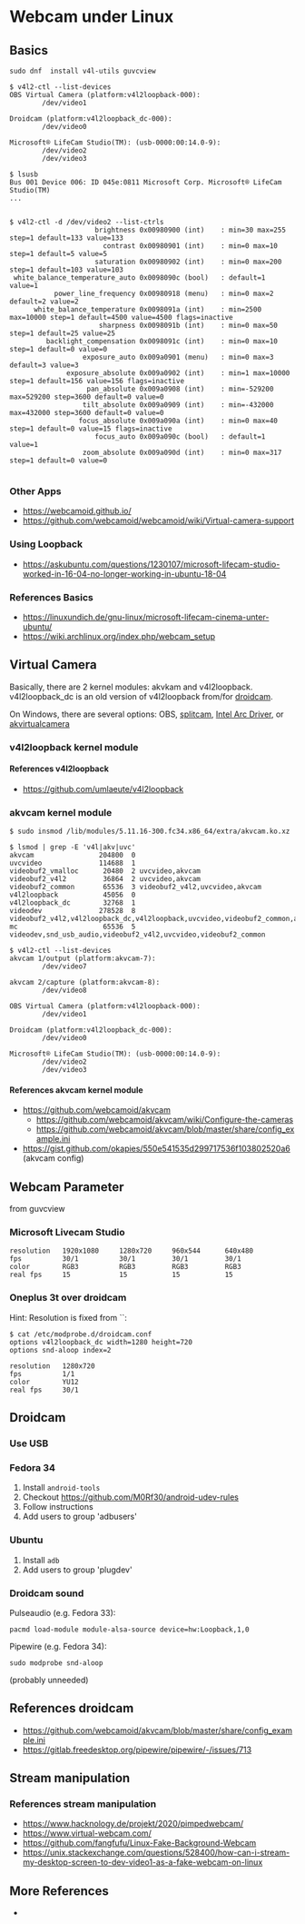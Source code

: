 # Webcam under Linux

## Basics

```
sudo dnf  install v4l-utils guvcview

$ v4l2-ctl --list-devices
OBS Virtual Camera (platform:v4l2loopback-000):
        /dev/video1

Droidcam (platform:v4l2loopback_dc-000):
        /dev/video0

Microsoft® LifeCam Studio(TM): (usb-0000:00:14.0-9):
        /dev/video2
        /dev/video3
        
$ lsusb
Bus 001 Device 006: ID 045e:0811 Microsoft Corp. Microsoft® LifeCam Studio(TM)
... 


$ v4l2-ctl -d /dev/video2 --list-ctrls
                     brightness 0x00980900 (int)    : min=30 max=255 step=1 default=133 value=133
                       contrast 0x00980901 (int)    : min=0 max=10 step=1 default=5 value=5
                     saturation 0x00980902 (int)    : min=0 max=200 step=1 default=103 value=103
 white_balance_temperature_auto 0x0098090c (bool)   : default=1 value=1
           power_line_frequency 0x00980918 (menu)   : min=0 max=2 default=2 value=2
      white_balance_temperature 0x0098091a (int)    : min=2500 max=10000 step=1 default=4500 value=4500 flags=inactive
                      sharpness 0x0098091b (int)    : min=0 max=50 step=1 default=25 value=25
         backlight_compensation 0x0098091c (int)    : min=0 max=10 step=1 default=0 value=0
                  exposure_auto 0x009a0901 (menu)   : min=0 max=3 default=3 value=3
              exposure_absolute 0x009a0902 (int)    : min=1 max=10000 step=1 default=156 value=156 flags=inactive
                   pan_absolute 0x009a0908 (int)    : min=-529200 max=529200 step=3600 default=0 value=0
                  tilt_absolute 0x009a0909 (int)    : min=-432000 max=432000 step=3600 default=0 value=0
                 focus_absolute 0x009a090a (int)    : min=0 max=40 step=1 default=0 value=15 flags=inactive
                     focus_auto 0x009a090c (bool)   : default=1 value=1
                  zoom_absolute 0x009a090d (int)    : min=0 max=317 step=1 default=0 value=0


```

### Other Apps

* https://webcamoid.github.io/
* https://github.com/webcamoid/webcamoid/wiki/Virtual-camera-support

### Using Loopback

* https://askubuntu.com/questions/1230107/microsoft-lifecam-studio-worked-in-16-04-no-longer-working-in-ubuntu-18-04

### References Basics

* https://linuxundich.de/gnu-linux/microsoft-lifecam-cinema-unter-ubuntu/
* https://wiki.archlinux.org/index.php/webcam_setup

## Virtual Camera

Basically, there are 2 kernel modules: akvkam and v4l2loopback. v4l2loopback_dc is an old version of v4l2loopback from/for [droidcam](https://www.dev47apps.com/).

On Windows, there are several options: OBS, [splitcam](https://splitcam.de.softonic.com/), [Intel Arc Driver](https://www.intel.de/content/www/de/de/products/docs/discrete-gpus/arc/software/drivers.html), or [akvirtualcamera](https://github.com/webcamoid/akvirtualcamera)

### v4l2loopback kernel module

#### References v4l2loopback

* https://github.com/umlaeute/v4l2loopback

### akvcam kernel module

```
$ sudo insmod /lib/modules/5.11.16-300.fc34.x86_64/extra/akvcam.ko.xz

$ lsmod | grep -E 'v4l|akv|uvc'
akvcam                204800  0
uvcvideo              114688  1
videobuf2_vmalloc      20480  2 uvcvideo,akvcam
videobuf2_v4l2         36864  2 uvcvideo,akvcam
videobuf2_common       65536  3 videobuf2_v4l2,uvcvideo,akvcam
v4l2loopback           45056  0
v4l2loopback_dc        32768  1
videodev              278528  8 videobuf2_v4l2,v4l2loopback_dc,v4l2loopback,uvcvideo,videobuf2_common,akvcam
mc                     65536  5 videodev,snd_usb_audio,videobuf2_v4l2,uvcvideo,videobuf2_common

$ v4l2-ctl --list-devices
akvcam 1/output (platform:akvcam-7):
        /dev/video7

akvcam 2/capture (platform:akvcam-8):
        /dev/video8

OBS Virtual Camera (platform:v4l2loopback-000):
        /dev/video1

Droidcam (platform:v4l2loopback_dc-000):
        /dev/video0

Microsoft® LifeCam Studio(TM): (usb-0000:00:14.0-9):
        /dev/video2
        /dev/video3

```

#### References akvcam kernel module

* https://github.com/webcamoid/akvcam
  + https://github.com/webcamoid/akvcam/wiki/Configure-the-cameras
  + https://github.com/webcamoid/akvcam/blob/master/share/config_example.ini
* https://gist.github.com/okapies/550e541535d299717536f103802520a6 (akvcam config)

## Webcam Parameter

from guvcview

### Microsoft Livecam Studio

```
resolution   1920x1080     1280x720     960x544      640x480
fps          30/1          30/1         30/1         30/1
color        RGB3          RGB3         RGB3         RGB3
real fps     15            15           15           15
```

### Oneplus 3t over droidcam

Hint: Resolution is fixed from ``:
```
$ cat /etc/modprobe.d/droidcam.conf 
options v4l2loopback_dc width=1280 height=720
options snd-aloop index=2
```

```
resolution   1280x720
fps          1/1
color        YU12
real fps     30/1
```

## Droidcam

### Use USB

### Fedora 34

1. Install `android-tools`
2. Checkout https://github.com/M0Rf30/android-udev-rules
3. Follow instructions
4. Add users to group 'adbusers'

### Ubuntu

1. Install `adb`
2. Add users to group 'plugdev'

### Droidcam sound

Pulseaudio (e.g. Fedora 33):
```
pacmd load-module module-alsa-source device=hw:Loopback,1,0
```

Pipewire (e.g. Fedora 34):
```
sudo modprobe snd-aloop
```
(probably unneeded)

## References droidcam

* https://github.com/webcamoid/akvcam/blob/master/share/config_example.ini
* https://gitlab.freedesktop.org/pipewire/pipewire/-/issues/713


## Stream manipulation


### References stream manipulation

* https://www.hacknology.de/projekt/2020/pimpedwebcam/
* https://www.virtual-webcam.com/
* https://github.com/fangfufu/Linux-Fake-Background-Webcam
* https://unix.stackexchange.com/questions/528400/how-can-i-stream-my-desktop-screen-to-dev-video1-as-a-fake-webcam-on-linux

## More References

* 
